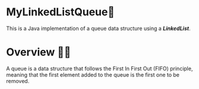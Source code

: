 # MyLinkedListQueue🧩
This is a Java implementation of a queue data structure using a ***LinkedList***.

# Overview 👨‍💻
A queue is a data structure that follows the First In First Out (FIFO) principle, meaning that the first element added to the queue is the first one to be removed.
